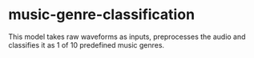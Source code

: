 # music-genre-classification
This model takes raw waveforms as inputs, preprocesses the audio and classifies it as 1 of 10 predefined music genres. 
